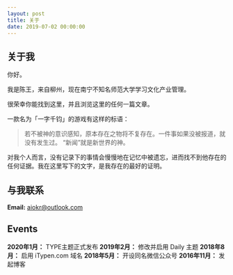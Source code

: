 ```yaml
---
layout: post
title: 关于
date: 2019-07-02 00:00:00
---
```


## 关于我

你好。

我是陈王，来自柳州，现在南宁不知名师范大学学习文化产业管理。

很荣幸你能找到这里，并且浏览这里的任何一篇文章。

一款名为「一字千钧」的游戏有这样的标语：

> 若不被神的意识感知，原本存在之物将不复存在。一件事如果没被报道，就没有发生过。 “新闻”就是新世界的神。

对我个人而言，没有记录下的事情会慢慢地在记忆中被遗忘，进而找不到他存在的任何证据。我在这里写下的文字，是我存在的最好的证明。

## 与我联系

**Email:** aiokr@outlook.com

## Events

**2020年1月：** TYPE主题正式发布
**2019年2月：** 修改并启用 Daily 主题
**2018年8月：** 启用 iTypen.com 域名
**2018年5月：** 开设同名微信公众号
**2016年11月：** 发起博客
